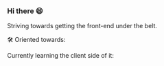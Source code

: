 ### Hi there 😄   

Striving towards getting the front-end under the belt.

🛠️ Oriented towards: 


Currently learning the client side of it: 
